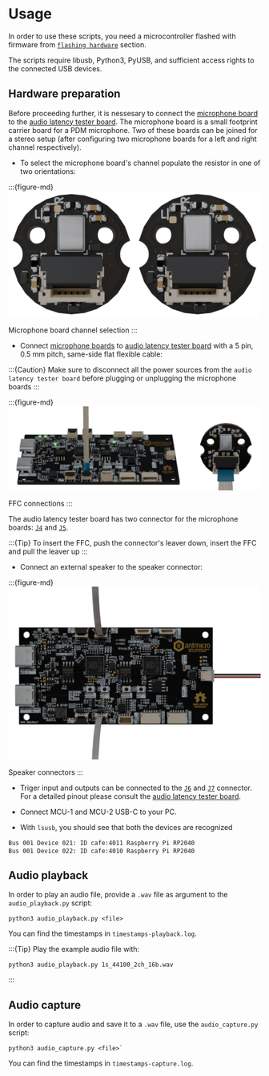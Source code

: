 # Usage

In order to use these scripts, you need a microcontroller flashed with firmware from [`flashing hardware`](./installation.md#flashing-hardware) section.

The scripts require libusb, Python3, PyUSB, and sufficient access rights to the connected USB devices.

## Hardware preparation

Before proceeding further, it is nessesary to connect the [microphone board](https://github.com/antmicro/pdm-microphone-board) to the [audio latency tester board](https://github.com/antmicro/audio-latency-tester-board).
The microphone board is a small footprint carrier board for a PDM microphone. Two of these boards can be joined for a stereo setup (after configuring two microphone boards for a left and right channel respectively).
* To select the microphone board's channel populate the resistor in one of two orientations:

:::{figure-md}
![](img/microphone-channel-selection.png)

Microphone board channel selection
:::

* Connect [microphone boards](https://github.com/antmicro/pdm-microphone-board) to [audio latency tester board](https://github.com/antmicro/audio-latency-tester-board) with a 5 pin, 0.5 mm pitch, same-side flat flexible cable:


:::{Caution}
Make sure to disconnect all the power sources from the `audio latency tester board` before plugging or unplugging the microphone boards
:::

:::{figure-md}
![](img/connection-audio-microphone-board.png)

FFC connections
:::

The audio latency tester board has two connector for the microphone boards:  [`J4`](#J4) and [`J5`](#J5).

:::{Tip}
To insert the FFC, push the connector's leaver down, insert the FFC and pull the leaver up
:::

* Connect an external speaker to the speaker connector:

:::{figure-md}
![](img/speaker-conn.png)

Speaker connectors
:::

* Triger input and outputs can be connected to the  [`J6`](#J6) and [`J7`](#J7) connector. For a detailed pinout please consult the [audio latency tester board](https://github.com/antmicro/audio-latency-tester-board).

* Connect MCU-1 and MCU-2 USB-C to your PC.

* With `lsusb`, you should see that both the devices are recognized

```console
Bus 001 Device 021: ID cafe:4011 Raspberry Pi RP2040
Bus 001 Device 022: ID cafe:4010 Raspberry Pi RP2040
```

## Audio playback

In order to play an audio file, provide a `.wav` file as argument to the `audio_playback.py` script:

```console
python3 audio_playback.py <file>
```

You can find the timestamps in `timestamps-playback.log`.

:::{Tip}
Play the example audio file with:
```console
python3 audio_playback.py 1s_44100_2ch_16b.wav 
```
:::

## Audio capture

In order to capture audio and save it to a `.wav` file, use the `audio_capture.py` script:

```console
python3 audio_capture.py <file>`
```

You can find the timestamps in `timestamps-capture.log`.